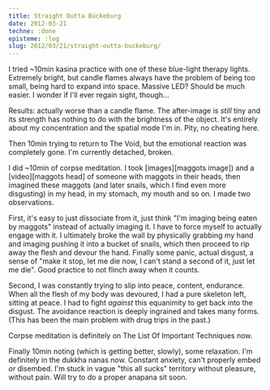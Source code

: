 ```yaml
---
title: Straight Outta Bückeburg
date: 2012-03-21
techne: :done
episteme: :log
slug: 2012/03/21/straight-outta-buckeburg/
---
```


I tried ~10min kasina practice with one of these blue-light therapy lights. Extremely bright, but candle flames always have the problem of being too small, being hard to expand into space. Massive LED? Should be much easier. I wonder if I'll ever regain sight, though...

Results: actually worse than a candle flame. The after-image is *still* tiny and its strength has nothing to do with the brightness of the object. It's entirely about my concentration and the spatial mode I'm in. Pity, no cheating here.

Then 10min trying to return to The Void, but the emotional reaction was completely gone. I'm currently detached, broken.

I did ~10min of corpse meditation. I took [images][maggots image]) and a [video][maggots head] of someone with maggots in their heads, then imagined these maggots (and later snails, which I find even more disgusting) in my head, in my stomach, my mouth and so on. I made two observations. 

First, it's easy to just dissociate from it, just think "I'm imaging being eaten by maggots" instead of actually imaging it. I have to force myself to actually engage with it. I ultimately broke the wall by physically grabbing my hand and imaging pushing it into a bucket of snails, which then proceed to rip away the flesh and devour the hand. Finally some panic, actual disgust, a sense of "make it stop, let me die now, I can't stand a second of it, just let me die". Good practice to not flinch away when it counts.

Second, I was constantly trying to slip into peace, content, endurance. When all the flesh of my body was devoured, I had a pure skeleton left, sitting at peace. I had to fight *against* this equanimity to get back into the disgust. The avoidance reaction is deeply ingrained and takes many forms. (This has been the main problem with drug trips in the past.)

Corpse meditation is definitely on The List Of Important Techniques now.

Finally 10min noting (which is getting better, slowly), some relaxation. I'm definitely in the dukkha nanas now. Constant anxiety, can't properly embed *or* disembed. I'm stuck in vague "this all sucks" territory without pleasure, without pain. Will try to do a proper anapana sit soon.
